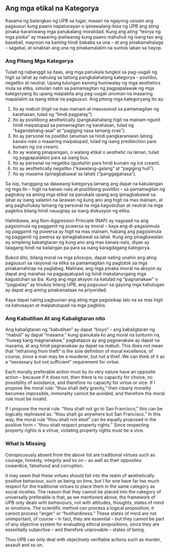 ## Ang mga etikal na Kategorya

Kasama ng balangkas ng UPB sa lugar, maaari na ngayong usisain ang pagsusuri kung paano napatunayan o ipinawalang-bisa ng UPB ang ating pinaka-karaniwang mga panukalang moralidad. Kung ang ating “teorya ng mga pisika” ay maaaring ipaliwanag kung paano mahuhuli ng isang tao ang baseball, mayroon na kaming hindi bababa sa una – at ang pinakamahalaga – sagabal, at sinaktan ang una ng pinakamalalim na suntok laban sa hayop.

### Ang Pitong Mga Kategorya

Tulad ng nabanggit sa itaas, ang mga panukala tungkol sa pag-uugali ng higit sa lahat ay nahulog sa tatlong pangkalahatang kategorya – positibo, negatibo at neutral. Upang tulungan kaming humiwalay ng mga aesthetics mula sa etika, simulan natin sa pamamagitan ng pagpapalawak ng mga kategoryang ito upang maipakita ang pag-uugali *anuman* na maaaring mapailalim sa isang etikal na pagsusuri. Ang pitong mga kategoryang ito ay:

1. Ito ay mabuti (higit na mas mainam at masusunod sa pamamagitan ng karahasan, tulad ng “hindi pagpatay”).
2. Ito ay positibong aesthetically (pangkalahatang higit na mainam ngunit hindi maipatupad sa pamamagitan ng karahasan, tulad ng “kagandahang-asal” at “pagiging nasa tamang oras”).
3. Ito ay personal na positibo (anuman sa hindi pangkaraniwan lalong kanais-nais o maaaring maipatupad, tulad ng isang predilection para kumain ng ice cream).
4. Ito ay walang pinapanigan, o walang etikal o aesthetic na laman, tulad ng pagpapatakbo para sa isang bus.
5. Ito ay personal na negatibo (gustuhin para hindi kumain ng ice cream).
6. Ito ay aesthetically negatibo (“kawalang-galang” at “pagiging huli”).
7. Ito ay masama (ipinagbabawal sa lahat) (“panggagahasa”).

Sa isip, hanggang sa dalawang kategorya lamang ang dapat na kakulangan ng mga ito – higit na kanais-nais at positibong positibo – sa pamamagitan ng pagtukoy sa aming mga etikal na panukala upang ang ipinagbabawal sa lahat ay isang salamin na larawan ng kung ano ang higit na mas mainam, at ang paghuhukay lamang ng personal na mga kagustuhan at neutral na mga pagkilos bilang hindi nauugnay sa isang diskusyon ng etika.

Halimbawa, ang Non-Aggression Principle (NAP) ay nagsaad na ang pagsisimula ng paggamit ng puwersa ay imoral – kaya ang di-pagsisimula ng paggamit ng puwersa ay higit na mas mainam, habang ang pagsisimula ng paggamit ng pwersa ay ipinagbabawal sa lahat. Kung ang pinagbawalan ay simpleng kabaligtaran ng kung ano ang mas kanais-nais, diyan ay talagang hindi na kailangan pa para sa isang karagdagang kategorya.

Bukod dito, bilang moral na mga pilosopo, dapat nating unahin ang ating pagsusuri sa rasyonal na etika sa pamamagitan ng pagtutok sa mga pinakamahirap na paglabag. Malinaw, ang mga pinaka imoral na aksyon ay dapat ang marahas na pagpapatupad ng hindi makatarungang mga kagustuhan sa iba. Kung ang mga aksyon na katulad ng “pagnanakaw” o “pagpatay” ay tinukoy bilang UPB, ang pagsusuri sa gayong mga kahulugan ay dapat ang aming pinakamataas na priyoridad.

Kaya dapat nating pagtuunan ang ating mga pagsisikap lalo na sa mas higit na kahusayan at maipatutupad na mga pagkilos.

### Ang Kabutihan At ang Kabaligtaran nito

Ang kabaligtaran ng “kabutihan” ay dapat “bisyo” – ang kabaligtaran ng “mabuti” ay dapat “masama.” kung ipanukala ko ang moral na tuntunin na, “huwag kang magnanakaw,” pagkatapos ay ang pagnanakaw ay dapat na masama, at ang *hindi* pagnanakaw ay dapat na mabuti. This does not mean that “refraining from theft” is the sole definition of moral excellence, of course, since a man may be a murderer, but not a thief. We can think of it as a “necessary but not sufficient” requirement for virtue.

Each morally preferable action must by its very nature have an opposite action – because if it does not, then there is no capacity for choice, no possibility of avoidance, and therefore no capacity for virtue or vice. If I propose the moral rule: “thou shalt defy gravity,” then clearly morality becomes impossible, immorality cannot be avoided, and therefore the moral rule must be invalid.

If I propose the moral rule: “thou shalt not go to San Francisco,” this can be logically rephrased as: “thou shalt go anywhere but San Francisco.” In this way, the moral rule “thou shalt not steal” can be equally proposed in the positive form – “thou shalt respect property rights.” Since respecting property rights is a virtue, violating property rights must be a vice.

### What Is Missing

Conspicuously absent from the above list are traditional virtues such as courage, honesty, integrity and so on – as well as their opposites: cowardice, falsehood and corruption.

It may seem that these virtues should fall into the realm of aesthetically positive behaviour, such as being on time, but I for one have far too much respect for the traditional virtues to place them in the same category as social niceties. The reason that they cannot be placed into the category of universally preferable is that, as we mentioned above, the framework of UPB only deals with *behaviours*, not with attitudes, thoughts, states of mind or emotions. The scientific method can process a logical proposition; it cannot process “anger” or “foolhardiness.” These states of mind are not unimportant, of course – in fact, they are essential – but they cannot be part of any objective system for evaluating ethical propositions, since they are essentially subjective – and therefore unprovable – states of being.

Thus UPB can only deal with objectively verifiable actions such as murder, assault and so on.